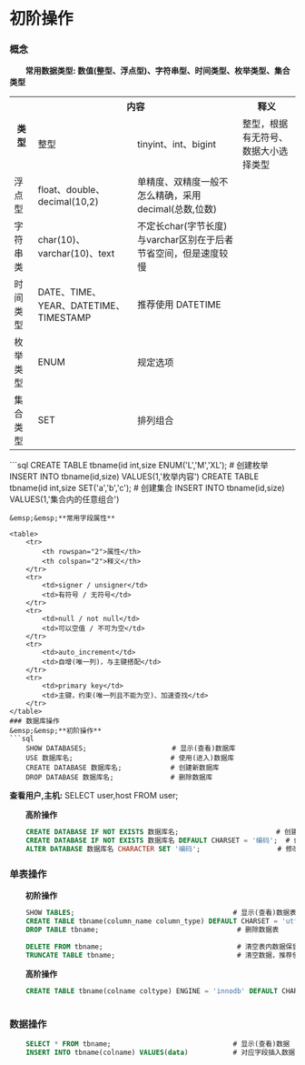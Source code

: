 # 初阶操作
### 概念
&emsp;&emsp;**常用数据类型: 数值(整型、浮点型)、字符串型、时间类型、枚举类型、集合类型** 
<table>
    <tr>
        <th rowspan="2">类型</th>
        <th colspan="2">内容</th>
        <th colspan="3">释义</th>
    </tr>
    <tr>
        <td>整型</td>
        <td>tinyint、int、bigint</td>
        <td>整型，根据有无符号、数据大小选择类型</td>
    </tr>
    <tr>
        <td>浮点型</td>
        <td>float、double、decimal(10,2)</td>
        <td>单精度、双精度一般不怎么精确，采用 decimal(总数,位数)</td>
    </tr>
    <tr>
        <td>字符串类</td>
        <td>char(10)、varchar(10)、text</td>
        <td>不定长char(字节长度)与varchar区别在于后者节省空间，但是速度较慢            </td>
    </tr>
    <tr>
        <td>时间类型</td>
        <td>DATE、TIME、YEAR、DATETIME、TIMESTAMP</td>
        <td>推荐使用 DATETIME</td>
    </tr>
    <tr>
        <td>枚举类型</td>
        <td>ENUM</td>
        <td>规定选项</td>
    </tr>
    <tr>
        <td>集合类型</td>
        <td>SET</td>
        <td>排列组合</td>
    </tr>
</table>
```sql
    CREATE TABLE tbname(id int,size ENUM('L','M','XL');           # 创建枚举
    INSERT INTO tbname(id,size) VALUES(1,'枚举内容')
    CREATE TABLE tbname(id int,size SET('a','b','c');             # 创建集合
    INSERT INTO tbname(id,size) VALUES(1,'集合内的任意组合')

```
&emsp;&emsp;**常用字段属性**

<table>
    <tr>
        <th rowspan="2">属性</th>
        <th colspan="2">释义</th>
    </tr>
    <tr>
        <td>signer / unsigner</td>
        <td>有符号 / 无符号</td>
    </tr>
    <tr>
        <td>null / not null</td>
        <td>可以空值 / 不可为空</td>
    </tr>
    <tr>
        <td>auto_increment</td>
        <td>自增(唯一列)，与主键搭配</td>
    </tr>
    <tr>
        <td>primary key</td>
        <td>主键，约束(唯一列且不能为空)、加速查找</td>
    </tr>
</table>
### 数据库操作
&emsp;&emsp;**初阶操作**
```sql
    SHOW DATABASES;                     # 显示(查看)数据库
    USE 数据库名;                        # 使用(进入)数据库
    CREATE DATABASE 数据库名;            # 创建新数据库
    DROP DATABASE 数据库名;              # 删除数据库
```
**查看用户,主机:** SELECT user,host FROM user;

&emsp;&emsp;**高阶操作**

```sql
    CREATE DATABASE IF NOT EXISTS 数据库名;                        # 创建数据库如果该库不存在
    CREATE DATABASE IF NOT EXISTS 数据库名 DEFAULT CHARSET = '编码';  # 创建数据库并指明编码
    ALTER DATABASE 数据库名 CHARACTER SET '编码';                   # 修改编码
```

### 单表操作
&emsp;&emsp;**初阶操作**
```sql    
    SHOW TABLES;                                       # 显示(查看)数据表
    CREATE TABLE tbname(column_name column_type) DEFAULT CHARSET = 'utf8';      # 创建数据表
    DROP TABLE tbname;                                  # 删除数据表
    
    DELETE FROM tbname;                                 # 清空表内数据保留表
    TRUNCATE TABLE tbname;                              # 清空数据，推荐使用，速度快适合删除大量数据
```
&emsp;&emsp;**高阶操作**

```sql
    CREATE TABLE tbname(colname coltype) ENGINE = 'innodb' DEFAULT CHARSET = 'utf8';        # 支持事务回滚操作
    
```

### 数据操作

```sql
    SELECT * FROM tbname;                              # 显示(查看)数据
    INSERT INTO tbname(colname) VALUES(data)           # 对应字段插入数据
    
```



















